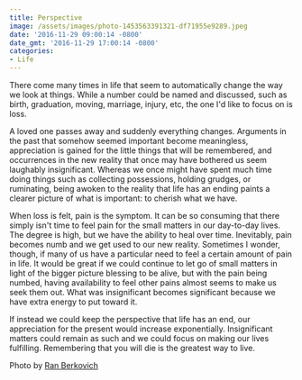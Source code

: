 ```yaml
---
title: Perspective
image: /assets/images/photo-1453563391321-df71955e9289.jpeg
date: '2016-11-29 09:00:14 -0800'
date_gmt: '2016-11-29 17:00:14 -0800'
categories:
- Life
---
```

<p>There come many times in life that seem to automatically change the way we look at things. While a number could be named and discussed, such as birth, graduation, moving, marriage, injury, etc, the one I'd like to focus on is loss.</p>
<p>A loved one passes away and suddenly everything changes. Arguments in the past that somehow seemed important become meaningless, appreciation is gained for the little things that will be remembered, and occurrences in the new reality that once may have bothered us seem laughably insignificant. Whereas we once might have spent much time doing things such as collecting possessions, holding grudges, or ruminating, being awoken to the reality that life has an ending paints a clearer picture of what is important: to cherish what we have.</p>
<p>When loss is felt, pain is the symptom. It can be so consuming that there simply isn't time to feel pain for the small matters in our day-to-day lives. The degree is high, but we have the ability to heal over time. Inevitably, pain becomes numb and we get used to our new reality. Sometimes I wonder, though, if many of us have a particular need to feel a certain amount of pain in life. It would be great if we could continue to let go of small matters in light of the bigger picture blessing to be alive, but with the pain being numbed, having availability to feel other pains almost seems to make us seek them out. What was insignificant becomes significant because we have extra energy to put toward it.</p>
<p>If instead we could keep the perspective that life has an end, our appreciation for the present would increase exponentially. Insignificant matters could remain as such and we could focus on making our lives fulfilling. Remembering that you will die is the greatest way to live.</p>
<p>Photo by <a href="https://unsplash.com/photos/kSLNVacFehs" target="_blank">Ran Berkovich</a></p>
